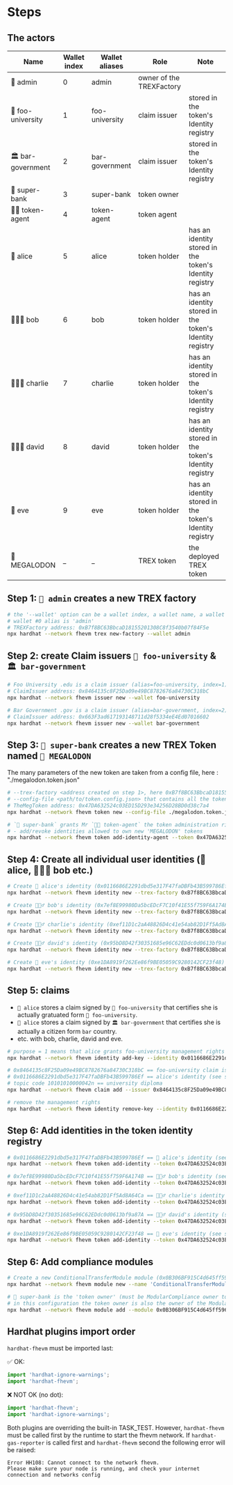 # Steps

## The actors

| Name  | Wallet index  | Wallet aliases  | Role  | Note  |
|---|---|---|---|---|
| 🚀 admin  |  0  | admin  |  owner of the TREXFactory |   |
|  🏫 foo-university  |  1 | foo-university  | claim issuer  | stored in the token's Identity registry  |
|  🏛️ bar-government  |  2 | bar-government  | claim issuer  | stored in the token's Identity registry  |
|  🏦 super-bank  |  3 | super-bank  |token owner  |   |
|  👨‍🚀 token-agent  |  4 | token-agent  | token agent  |   |
|  👩 alice  |  5 | alice  | token holder  | has an identity stored in the token's Identity registry |
|  👱🏼‍♂️ bob  |  6 | bob  | token holder  | has an identity stored in the token's Identity registry |
|  👱🏼‍♂️ charlie  |  7 | charlie  | token holder  | has an identity stored in the token's Identity registry |
|  👱🏼‍♂️ david  |  8 | david  | token holder  | has an identity stored in the token's Identity registry |
|  👩 eve  |  9 | eve  | token holder  | has an identity stored in the token's Identity registry |
|  🦈 MEGALODON  |  _ | _  | TREX token  | the deployed TREX token |

## Step 1: `🚀 admin` creates a new TREX factory

```bash
# the '--wallet' option can be a wallet index, a wallet name, a wallet address or a private key
# wallet #0 alias is 'admin'
# TREXFactory address: 0xB7f8BC63BbcaD18155201308C8f3540b07f84F5e
npx hardhat --network fhevm trex new-factory --wallet admin
```

## Step 2: create Claim issuers `🏫 foo-university` & `🏛️ bar-government`

```bash
# Foo University .edu is a claim issuer (alias=foo-university, index=1)
# ClaimIssuer address: 0x8464135c8F25Da09e49BC8782676a84730C318bC
npx hardhat --network fhevm issuer new --wallet foo-university

# Bar Government .gov is a claim issuer (alias=bar-government, index=2)
# ClaimIssuer address: 0x663F3ad617193148711d28f5334eE4Ed07016602
npx hardhat --network fhevm issuer new --wallet bar-government
```

## Step 3: `🏦 super-bank` creates a new TREX Token named `🦈 MEGALODON`

The many parameters of the new token are taken from a config file, here : "./megalodon.token.json"
```bash
# --trex-factory <address created on step 1>, here 0xB7f8BC63BbcaD18155201308C8f3540b07f84F5e
# --config-file <path/to/token.config.json> that contains all the token settings
# TheMegToken address: 0x47DA632524c03ED15D293e34256D28BD0d38c7a4
npx hardhat --network fhevm token new --config-file ./megalodon.token.json --owner super-bank --trex-factory 0xB7f8BC63BbcaD18155201308C8f3540b07f84F5e --wallet admin --salt TheMegToken

# `🏦 super-bank` grants Mr `👨‍🚀 token-agent` the token administration rights:
# - add/revoke identities allowed to own new 'MEGALODON' tokens
npx hardhat --network fhevm token add-identity-agent --token 0x47DA632524c03ED15D293e34256D28BD0d38c7a4 --wallet super-bank token-agent
```

## Step 4: Create all individual user identities (👩 alice, 👱🏼‍♂️ bob etc.)

```bash
# Create 👩 alice's identity (0x0116686E2291dbd5e317F47faDBFb43B599786Ef)
npx hardhat --network fhevm identity new --trex-factory 0xB7f8BC63BbcaD18155201308C8f3540b07f84F5e --wallet alice

# Create 👱🏼‍♂️ bob's identity (0x7ef8E99980Da5bcEDcF7C10f41E55f759F6A174B)
npx hardhat --network fhevm identity new --trex-factory 0xB7f8BC63BbcaD18155201308C8f3540b07f84F5e --wallet bob

# Create 👱🏼‍♂️ charlie's identity (0xef11D1c2aA48826D4c41e54ab82D1Ff5Ad8A64Ca)
npx hardhat --network fhevm identity new --trex-factory 0xB7f8BC63BbcaD18155201308C8f3540b07f84F5e --wallet charlie

# Create 👱🏼‍♂️ david's identity (0x95bD8D42f30351685e96C62EDdc0d0613bf9a87A)
npx hardhat --network fhevm identity new --trex-factory 0xB7f8BC63BbcaD18155201308C8f3540b07f84F5e --wallet david

# Create 👩 eve's identity (0xe1DA8919f262Ee86f9BE05059C9280142CF23f48)
npx hardhat --network fhevm identity new --trex-factory 0xB7f8BC63BbcaD18155201308C8f3540b07f84F5e --wallet eve
```

## Step 5: claims
- `👩 alice` stores a claim signed by `🏫 foo-university` that certifies she is actually gratuated form `🏫 foo-university`.
- `👩 alice` stores a claim signed by `🏛️ bar-government` that certifies she is actually a citizen form `bar` country.
- etc. with bob, charlie, david and eve.

```bash
# purpose = 1 means that alice grants foo-university management rights to store the signed claim.
npx hardhat --network fhevm identity add-key --identity 0x0116686E2291dbd5e317F47faDBFb43B599786Ef --wallet alice --key foo-university --purpose 1

# 0x8464135c8F25Da09e49BC8782676a84730C318bC == foo-university claim issuer contract address (see step 2).
# 0x0116686E2291dbd5e317F47faDBFb43B599786Ef == alice's identity (see step 4).
# topic code 10101010000042n == university diploma
npx hardhat --network fhevm claim add --issuer 0x8464135c8F25Da09e49BC8782676a84730C318bC --wallet foo-university --identity 0x0116686E2291dbd5e317F47faDBFb43B599786Ef --data "Alice is graduated from Foo University" --topic 10101010000042

# remove the management rights
npx hardhat --network fhevm identity remove-key --identity 0x0116686E2291dbd5e317F47faDBFb43B599786Ef --wallet alice --key foo-university --purpose 1
```

## Step 6: Add identities in the token identity registry

```bash
# 0x0116686E2291dbd5e317F47faDBFb43B599786Ef == 👩 alice's identity (see step 4).
npx hardhat --network fhevm token add-identity --token 0x47DA632524c03ED15D293e34256D28BD0d38c7a4 --wallet token-agent --country 1 --user alice --identity 0x0116686E2291dbd5e317F47faDBFb43B599786Ef

# 0x7ef8E99980Da5bcEDcF7C10f41E55f759F6A174B == 👱🏼‍♂️ bob's identity (see step 4).
npx hardhat --network fhevm token add-identity --token 0x47DA632524c03ED15D293e34256D28BD0d38c7a4 --wallet token-agent --country 1 --user bob --identity 0x7ef8E99980Da5bcEDcF7C10f41E55f759F6A174B

# 0xef11D1c2aA48826D4c41e54ab82D1Ff5Ad8A64Ca == 👱🏼‍♂️ charlie's identity (see step 4).
npx hardhat --network fhevm token add-identity --token 0x47DA632524c03ED15D293e34256D28BD0d38c7a4 --wallet token-agent --country 2 --user charlie --identity 0xef11D1c2aA48826D4c41e54ab82D1Ff5Ad8A64Ca

# 0x95bD8D42f30351685e96C62EDdc0d0613bf9a87A == 👱🏼‍♂️ david's identity (see step 4).
npx hardhat --network fhevm token add-identity --token 0x47DA632524c03ED15D293e34256D28BD0d38c7a4 --wallet token-agent --country 2 --user david --identity 0x95bD8D42f30351685e96C62EDdc0d0613bf9a87A

# 0xe1DA8919f262Ee86f9BE05059C9280142CF23f48 == 👩 eve's identity (see step 4).
npx hardhat --network fhevm token add-identity --token 0x47DA632524c03ED15D293e34256D28BD0d38c7a4 --wallet token-agent --country 3 --user eve --identity 0xe1DA8919f262Ee86f9BE05059C9280142CF23f48
```

## Step 6: Add compliance modules

```bash
# Create a new ConditionalTransferModule module (0x0B306BF915C4d645ff596e518fAf3F9669b97016)
npx hardhat --network fhevm module new --name 'ConditionalTransferModule' --wallet admin

# 🏦 super-bank is the 'token owner' (must be ModularCompliance owner to add a module)
# in this configuration the token owner is also the owner of the ModularCompliance contract.
npx hardhat --network fhevm module add --module 0x0B306BF915C4d645ff596e518fAf3F9669b97016 --token 0x47DA632524c03ED15D293e34256D28BD0d38c7a4 --wallet super-bank
```

## Hardhat plugins import order

`hardhat-fhevm` must be imported last:

✅ OK:
```js
import 'hardhat-ignore-warnings';
import 'hardhat-fhevm';
```

❌ NOT OK (no dot):

```js
import 'hardhat-fhevm';
import 'hardhat-ignore-warnings';
```

Both plugins are overriding the built-in TASK_TEST. However, `hardhat-fhevm` must be called first by the runtime to start the fhevm network.
If `hardhat-gas-reporter` is called first and `hardhat-fhevm` second the following error will be raised:

```
Error HH108: Cannot connect to the network fhevm.
Please make sure your node is running, and check your internet connection and networks config
```


